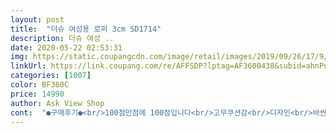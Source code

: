 ```yaml
---
layout: post 
title:  "더슈 여성용 로퍼 3cm SD1714" 
description: 더슈 여성 ..
date: 2020-05-22 02:53:31 
img: https://static.coupangcdn.com/image/retail/images/2019/09/26/17/9/0945e925-1453-4328-84a5-27e94a44bae5.jpg 
linkUrl: https://link.coupang.com/re/AFFSDP?lptag=AF3600438&subid=ahnPublicAsk&pageKey=307277083&itemId=968865608&vendorItemId=5376787376&traceid=V0-113-9c68653e478e0169 
categories: [1007] 
color: BF360C 
price: 14990 
author: Ask View Shop 
cont:  "●구매후기●<br/>100점만점에 100점입니다<br/>고무쿠션감<br/>디자인<br/>바싼신발퀄리티  손색없습니다<br/>새해복마뉘받으세요<br/>시어머니가 맘에 들어하셔서 좋아요<br/>신발가격<br/>안녕하세요<br/>잘신을께요<br/>정사이즈 이며 아직 신어보진 않았지만 발이 편할것 같아요.<br/><br/>편하답니다^^<br/>" 
---
```

